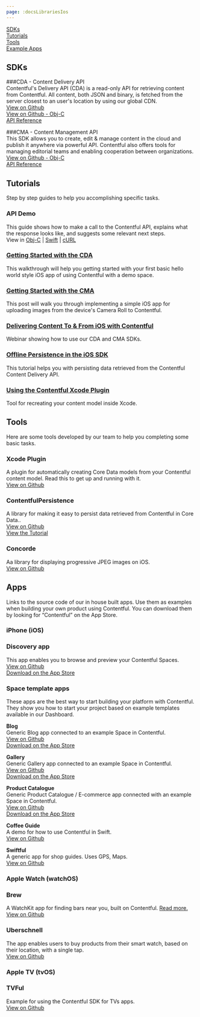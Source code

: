 ```yaml
---
page: :docsLibrariesIos
---
```


[SDKs](#sdks)<br>
[Tutorials](#tutorials)<br>
[Tools](#tools)<br>
[Example Apps](#apps)

## SDKs

###CDA - Content Delivery API<br>
Contentful's Delivery API (CDA) is a read-only API for retrieving content from Contentful. All content, both JSON and binary, is fetched from the server closest to an user's location by using our global CDN.<br>
[View on Github](https://github.com/contentful/contentful.php)<br>
[View on Github - Obj-C](https://github.com/contentful/contentful.objc)<br>
[API Reference](http://cocoadocs.org/docsets/ContentfulDeliveryAPI/1.9.3/)

###CMA - Content Management API<br>
This SDK allows you to create, edit & manage content in the cloud and publish it anywhere via powerful API. Contentful also offers tools for managing editorial teams and enabling cooperation between organizations.<br>
[View on Github - Obj-C](https://github.com/contentful/contentful-management.objc)<br>
[API Reference](http://cocoadocs.org/docsets/ContentfulManagementAPI/0.6.0/)

## Tutorials
Step by step guides to help you accomplishing specific tasks.

### API Demo
This guide shows how to make a call to the Contentful API, explains what the response looks like, and suggests some relevant next steps.<br>
View in [Obj-C](/developers/docs/tutorials/ios/using-delivery-api-on-ios/) |
[Swift](/developers/api-demo/swift/) | 
[cURL](/developers/api-demo/curl/)

### [Getting Started with the CDA](/developers/docs/tutorials/ios/using-delivery-api-on-ios/)
This walkthrough will help you getting started with your first basic hello world style iOS app of using Contentful with a demo space.

### [Getting Started with the CMA](/developers/docs/tutorials/ios/using-management-api-on-ios/)
This post will walk you through implementing a simple iOS app for uploading images from the device's Camera Roll to Contentful.

### [Delivering Content To & From iOS with Contentful](/blog/2014/09/18/webinar-delivering-content-to-from-ios-with-contentful/)
Webinar showing how to use our CDA and CMA SDKs.

### [Offline Persistence in the iOS SDK](/developers/docs/tutorials/ios/offline-persistence-in-ios-sdk/)
This tutorial helps you with persisting data retrieved from the Contentful Content Delivery API.

### [Using the Contentful Xcode Plugin](/developers/docs/tutorials/ios/using-contentful-xcode-plugin/)
Tool for recreating your content model inside Xcode.

## Tools
Here are some tools developed by our team to help you completing some basic tasks.

### Xcode Plugin
A plugin for automatically creating Core Data models from your Contentful content model. Read this to get up and running with it.<br>
[View on Github](https://github.com/contentful/ContentfulXcodePlugin)

### ContentfulPersistence
A library for making it easy to persist data retrieved from Contentful in Core Data..<br>
[View on Github](https://github.com/contentful/contentful-persistence.objc)<br>
[View the Tutorial](/developers/docs/tutorials/ios/offline-persistence-in-ios-sdk/)

### Concorde
Aa library for displaying progressive JPEG images on iOS.<br>
[View on Github](https://github.com/contentful-labs/Concorde)<br>

## Apps
Links to the source code of our in house built apps. Use them as examples when building your own product using Contentful.
You can download them by looking for “Contentful” on the App Store.

### iPhone (iOS)

### Discovery app
This app enables you to browse and preview your Contentful Spaces.<br>
[View on Github](https://github.com/contentful/discovery-app)<br>
[Download on the App Store](https://itunes.apple.com/us/app/contentful-discovery-cms-for/id892840015)

### Space template apps
These apps are the best way to start building your platform with Contentful. They show you how to start your project based on example templates available in our Dashboard.

**Blog**<br>
Generic Blog app connected to an example Space in Contentful.<br>
[View on Github](https://github.com/contentful/blog-app-ios)<br>
[Download on the App Store](https://itunes.apple.com/us/app/contentful-blog-showcase/id962456216)

**Gallery**<br>
Generic Gallery app connected to an example Space in Contentful.<br>
[View on Github](https://github.com/contentful/gallery-app-ios)<br>
[Download on the App Store](https://itunes.apple.com/us/app/contentful-gallery-showcase/id975142754)

**Product Catalogue**<br>
Generic Product Catalogue / E-commerce app connected with an example Space in Contentful.<br>
[View on Github](https://github.com/contentful/product-catalogue-ios)<br>
[Download on the App Store](https://itunes.apple.com/us/app/contentful-product-catalogue/id963680410)

**Coffee Guide**<br>
A demo for how to use Contentful in Swift.<br>
[View on Github](https://github.com/contentful-labs/Swiftful)<br>

**Swiftful**<br>
A generic app for shop guides. Uses GPS, Maps.<br>
[View on Github](https://github.com/contentful/guide-app-ios)<br>

### Apple Watch (watchOS)

### Brew
A WatchKit app for finding bars near you, built on Contentful. [Read more.](/blog/2015/05/28/brew-app-for-apple-watch/)<br>
[View on Github](https://github.com/contentful-labs/ContentfulWatchKitExample)

### Uberschnell
The app enables users to buy products from their smart watch, based on their location, with a single tap.<br>
[View on Github](/blog/2015/09/07/uberschnell/)

### Apple TV (tvOS)

### TVFul
Example for using the Contentful SDK for TVs apps.<br>
[View on Github](https://github.com/contentful/tvful)
